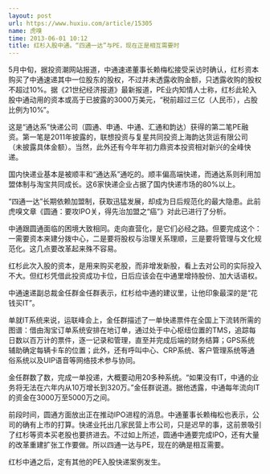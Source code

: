 ```yaml
---
layout: post
url: https://www.huxiu.com/article/15305
name: 虎嗅
time: 2013-06-01 10:12
title: 红杉入股中通。“四通一达”与PE，现在正是相互需要时
---
```

5月中旬，据投资潮网站报道，中通速递董事长赖梅松接受采访时确认，红杉资本购买了中通速递其中一位股东的股权，不过并未透露收购金额，只透露收购的股权不超过10%。据《21世纪经济报道》最新报道，PE业内知情人士称，红杉此轮入股中通动用的资本或高于已披露的3000万美元，“税前超过三亿（人民币），占股比例为10%”。

这是“通达系”快递公司（圆通、申通、中通、汇通和韵达）获得的第二笔PE融资。第一笔是2011年披露的，联想投资与复星共同投资上海韵达货运有限公司（未披露具体金额）。当然，此外还有今年年初力鼎资本投资相对新兴的全峰快递。

国内快递业基本是被顺丰和“通达系”通吃的。顺丰偏高端快递，而通达系则利用加盟体制与淘宝共同成长。这6家快递企业占据了国内快递市场的80%以上。

“四通一达”长期依赖加盟制，获取迅猛发展，却成为日后规范化的最大隐患。此前虎嗅文章《圆通：要攻IPO关，得先治加盟之“癌”》对此已进行了分析。

中通跟圆通面临的困境大致相同。走向直营化，是它们必经之路。但要完成这个：一需要资本来建分拨中心，二是要将股权与治理关系理顺，三是要将管理与文化规范化。这几点要改革起来殊不容易。

红杉此次入股的资本，是用来购买老股，而非增发新股，看上去对公司的实际投入不大。但红杉凭借此投资成功卡位，日后应该会在中通里增持股份、加大话语权。

中通速递副总裁金任群金任群表示，红杉给中通的建议里，让他印象最深的是“花钱买IT”。

单就IT系统来说，运联峰会上，金任群描述了一单快递票件在全国上下流转所需的图谱：借由淘宝订单系统安排在地订单，通过处于中心枢纽位置的TMS，追踪每日数以百万计的票件，逐一记录和管理，直至并完成后端的财务结算；GPS系统辅助确定每辆卡车的位置；此外，还有呼叫中心、CRP系统、客户管理系统等通俗系统以及UIP语音等网络技术参与协同。

金任群数了数，完成一单投递，大概要动用20多种系统。“如果没有IT，中通的业务将无法在六年内从10万增长到320万。”金任群说道。据他透露，中通每年流向IT的资金在3000万至5000万之间。

前段时间，圆通方面放出正在推动IPO进程的消息。中通董事长赖梅松也表示，公司的确有上市的打算。快递业托出几家民营上市公司，只是迟早的事，这前景吸引了红杉等资本买老股也要挤进去。不过如上所述，圆通中通要完成IPO，还有大量的改革重建扩张工作要做。所以四通一达与PE，现在的确是相互需要。

红杉中通之后，定有其他的PE入股快递案例发生。

